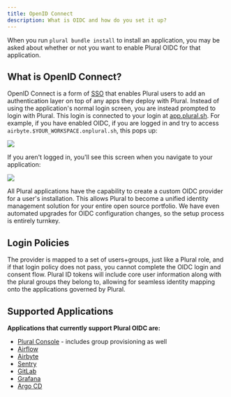 ```yaml
---
title: OpenID Connect
description: What is OIDC and how do you set it up?
---
```


When you run `plural bundle install` to install an application, you may be asked about whether or not you want to enable Plural OIDC for that application.

## What is OpenID Connect?

OpenID Connect is a form of [SSO](https://www.onelogin.com/learn/how-single-sign-on-works) that enables Plural users to add an authentication layer on top of any apps they deploy with Plural. Instead of using the application's normal login screen,
you are instead prompted to login with Plural. This login is connected to your login at [app.plural.sh](https://app.plural.sh). For example, if you have enabled OIDC, if you are logged in and try to access `airbyte.$YOUR_WORKSPACE.onplural.sh`, this pops up:

![](</assets/setup-oidc/image-1.png>)

If you aren't logged in, you'll see this screen when you navigate to your application:

![](</assets/setup-oidc/image-2.png>)

All Plural applications have the capability to create a custom OIDC provider for a user's installation.  This allows Plural to become a unified identity management solution for your entire open source portfolio. We have even automated upgrades for OIDC configuration changes, so the setup process is entirely turnkey.&#x20;

## Login Policies

The provider is mapped to a set of users+groups, just like a Plural role, and if that login policy does not pass, you cannot complete the OIDC login and consent flow.  Plural ID tokens will include core user information along with the plural groups they belong to, allowing for seamless identity mapping onto the applications governed by Plural.

## Supported Applications

**Applications that currently support Plural OIDC are:**

* [Plural Console](https://www.plural.sh/applications/console) - includes group provisioning as well
* [Airflow](https://www.plural.sh/applications/airflow)
* [Airbyte](https://www.plural.sh/applications/airbyte)  
* [Sentry](https://www.plural.sh/applications/sentry)
* [GitLab](https://www.plural.sh/applications/gitlab)
* [Grafana](https://www.plural.sh/applications/grafana)
* [Argo CD](https://www.plural.sh/applications/argo-cd)  

